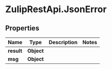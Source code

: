 # ZulipRestApi.JsonError

## Properties

Name | Type | Description | Notes
------------ | ------------- | ------------- | -------------
**result** | **Object** |  | 
**msg** | **Object** |  | 


